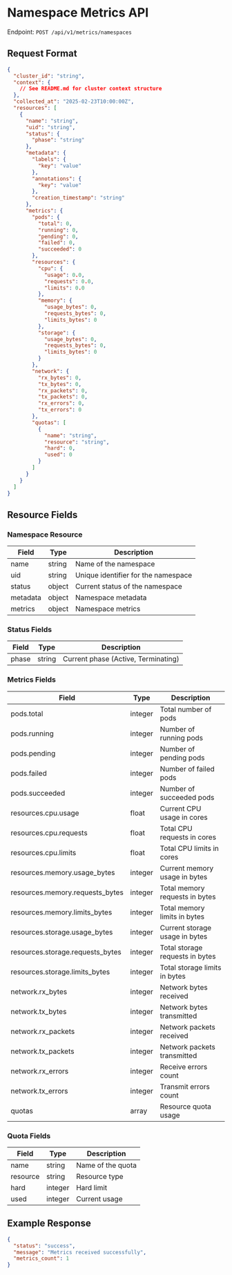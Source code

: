 # Namespace Metrics API

Endpoint: `POST /api/v1/metrics/namespaces`

## Request Format

```json
{
  "cluster_id": "string",
  "context": {
    // See README.md for cluster context structure
  },
  "collected_at": "2025-02-23T10:00:00Z",
  "resources": [
    {
      "name": "string",
      "uid": "string",
      "status": {
        "phase": "string"
      },
      "metadata": {
        "labels": {
          "key": "value"
        },
        "annotations": {
          "key": "value"
        },
        "creation_timestamp": "string"
      },
      "metrics": {
        "pods": {
          "total": 0,
          "running": 0,
          "pending": 0,
          "failed": 0,
          "succeeded": 0
        },
        "resources": {
          "cpu": {
            "usage": 0.0,
            "requests": 0.0,
            "limits": 0.0
          },
          "memory": {
            "usage_bytes": 0,
            "requests_bytes": 0,
            "limits_bytes": 0
          },
          "storage": {
            "usage_bytes": 0,
            "requests_bytes": 0,
            "limits_bytes": 0
          }
        },
        "network": {
          "rx_bytes": 0,
          "tx_bytes": 0,
          "rx_packets": 0,
          "tx_packets": 0,
          "rx_errors": 0,
          "tx_errors": 0
        },
        "quotas": [
          {
            "name": "string",
            "resource": "string",
            "hard": 0,
            "used": 0
          }
        ]
      }
    }
  ]
}
```

## Resource Fields

### Namespace Resource

| Field | Type | Description |
|-------|------|-------------|
| name | string | Name of the namespace |
| uid | string | Unique identifier for the namespace |
| status | object | Current status of the namespace |
| metadata | object | Namespace metadata |
| metrics | object | Namespace metrics |

### Status Fields

| Field | Type | Description |
|-------|------|-------------|
| phase | string | Current phase (Active, Terminating) |

### Metrics Fields

| Field | Type | Description |
|-------|------|-------------|
| pods.total | integer | Total number of pods |
| pods.running | integer | Number of running pods |
| pods.pending | integer | Number of pending pods |
| pods.failed | integer | Number of failed pods |
| pods.succeeded | integer | Number of succeeded pods |
| resources.cpu.usage | float | Current CPU usage in cores |
| resources.cpu.requests | float | Total CPU requests in cores |
| resources.cpu.limits | float | Total CPU limits in cores |
| resources.memory.usage_bytes | integer | Current memory usage in bytes |
| resources.memory.requests_bytes | integer | Total memory requests in bytes |
| resources.memory.limits_bytes | integer | Total memory limits in bytes |
| resources.storage.usage_bytes | integer | Current storage usage in bytes |
| resources.storage.requests_bytes | integer | Total storage requests in bytes |
| resources.storage.limits_bytes | integer | Total storage limits in bytes |
| network.rx_bytes | integer | Network bytes received |
| network.tx_bytes | integer | Network bytes transmitted |
| network.rx_packets | integer | Network packets received |
| network.tx_packets | integer | Network packets transmitted |
| network.rx_errors | integer | Receive errors count |
| network.tx_errors | integer | Transmit errors count |
| quotas | array | Resource quota usage |

### Quota Fields

| Field | Type | Description |
|-------|------|-------------|
| name | string | Name of the quota |
| resource | string | Resource type |
| hard | integer | Hard limit |
| used | integer | Current usage |

## Example Response

```json
{
  "status": "success",
  "message": "Metrics received successfully",
  "metrics_count": 1
}
